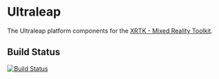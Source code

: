 # Ultraleap

The Ultraleap platform components for the [XRTK - Mixed Reality Toolkit](https://github.com/XRTK/XRTK-Core).

## Build Status

[![Build Status](https://dev.azure.com/xrtk/Mixed%20Reality%20Toolkit/_apis/build/status/com.xrtk.ultraleap?branchName=master)](https://dev.azure.com/xrtk/Mixed%20Reality%20Toolkit/_build/latest?definitionId=51&branchName=master)
